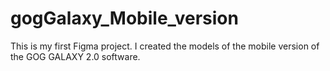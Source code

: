 # gogGalaxy_Mobile_version
This is my first Figma project. I created the models of the mobile version of the GOG GALAXY 2.0 software.
